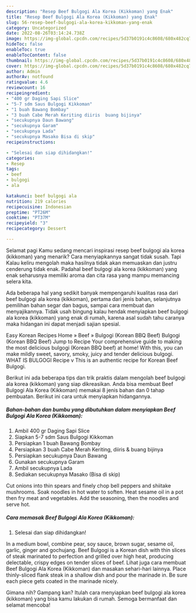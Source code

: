```yaml
---
description: "Resep Beef Bulgogi Ala Korea (Kikkoman) yang Enak"
title: "Resep Beef Bulgogi Ala Korea (Kikkoman) yang Enak"
slug: 56-resep-beef-bulgogi-ala-korea-kikkoman-yang-enak
category: Uncategorized
date: 2022-08-26T03:14:24.738Z
image: https://img-global.cpcdn.com/recipes/5d37b0191c4c8608/680x482cq70/beef-bulgogi-ala-korea-kikkoman-foto-resep-utama.jpg
hideToc: false
enableToc: true
enableTocContent: false
thumbnail: https://img-global.cpcdn.com/recipes/5d37b0191c4c8608/680x482cq70/beef-bulgogi-ala-korea-kikkoman-foto-resep-utama.jpg
cover: https://img-global.cpcdn.com/recipes/5d37b0191c4c8608/680x482cq70/beef-bulgogi-ala-korea-kikkoman-foto-resep-utama.jpg
author: Admin
authorAv: notfound
ratingvalue: 4.6
reviewcount: 16
recipeingredient:
- "400 gr Daging Sapi Slice"
- "5-7 sdm Saus Bulgogi Kikkoman"
- "1 buah Bawang Bombay"
- "3 buah Cabe Merah Keriting diiris  buang bijinya"
- "secukupnya Daun Bawang"
- "secukupnya Garam"
- "secukupnya Lada"
- "secukupnya Masako Bisa di skip"
recipeinstructions:

- "Selesai dan siap dihidangkan!"
categories:
- Resep
tags:
- beef
- bulgogi
- ala

katakunci: beef bulgogi ala 
nutrition: 219 calories
recipecuisine: Indonesian
preptime: "PT26M"
cooktime: "PT37M"
recipeyield: "3"
recipecategory: Dessert

---
```



Selamat pagi Kamu sedang mencari inspirasi resep beef bulgogi ala korea (kikkoman) yang menarik? Cara menyiapkannya sangat tidak susah. Tapi Kalau keliru mengolah maka hasilnya tidak akan memuaskan dan justru cenderung tidak enak. Padahal beef bulgogi ala korea (kikkoman) yang enak seharusnya memiliki aroma dan cita rasa yang mampu memancing selera kita.


Ada beberapa hal yang sedikit banyak mempengaruhi kualitas rasa dari beef bulgogi ala korea (kikkoman), pertama dari jenis bahan, selanjutnya pemilihan bahan segar dan bagus, sampai cara membuat dan menyajikannya. Tidak usah bingung kalau hendak menyiapkan beef bulgogi ala korea (kikkoman) yang enak di rumah, karena asal sudah tahu caranya maka hidangan ini dapat menjadi sajian spesial.

Easy Korean Recipes Home » Beef » Bulgogi (Korean BBQ Beef) Bulgogi (Korean BBQ Beef) Jump to Recipe Your comprehensive guide to making the most delicious bulgogi (Korean BBQ beef) at home! With this, you can make mildly sweet, savory, smoky, juicy and tender delicious bulgogi. WHAT IS BULGOGI Recipe v This is an authentic recipe for Korean Beef Bulgogi.


Berikut ini ada beberapa tips dan trik praktis dalam mengolah beef bulgogi ala korea (kikkoman) yang siap dikreasikan. Anda bisa membuat Beef Bulgogi Ala Korea (Kikkoman) memakai 8 jenis bahan dan 0 tahap pembuatan. Berikut ini cara untuk menyiapkan hidangannya.

<!--inarticleads1-->

##### Bahan-bahan dan bumbu yang dibutuhkan dalam menyiapkan Beef Bulgogi Ala Korea (Kikkoman):

1. Ambil 400 gr Daging Sapi Slice
1. Siapkan 5-7 sdm Saus Bulgogi Kikkoman
1. Persiapkan 1 buah Bawang Bombay
1. Persiapkan 3 buah Cabe Merah Keriting, diiris &amp; buang bijinya
1. Persiapkan secukupnya Daun Bawang
1. Gunakan secukupnya Garam
1. Ambil secukupnya Lada
1. Sediakan secukupnya Masako (Bisa di skip)


Cut onions into thin spears and finely chop bell peppers and shiitake mushrooms. Soak noodles in hot water to soften. Heat sesame oil in a pot then fry meat and vegetables. Add the seasoning, then the noodles and serve hot. 

<!--inarticleads2-->

##### Cara memasak Beef Bulgogi Ala Korea (Kikkoman):


1. Selesai dan siap dihidangkan!

In a medium bowl, combine pear, soy sauce, brown sugar, sesame oil, garlic, ginger and gochujang. Beef Bulgogi is a Korean dish with thin slices of steak marinated to perfection and grilled over high heat, producing delectable, crispy edges on tender slices of beef. Lihat juga cara membuat Beef Bulgogi Ala Korea (Kikkoman) dan masakan sehari-hari lainnya. Place thinly-sliced flank steak in a shallow dish and pour the marinade in. Be sure each piece gets coated in the marinade nicely. 

Gimana nih? Gampang kan? Itulah cara menyiapkan beef bulgogi ala korea (kikkoman) yang bisa kamu lakukan di rumah. Semoga bermanfaat dan selamat mencoba!
